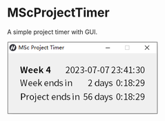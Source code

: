 # MScProjectTimer
A simple project timer with GUI.

![UI](https://raw.githubusercontent.com/JHTUofG/MScProjectTimer/share/UI.png)